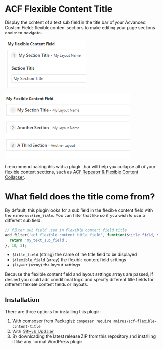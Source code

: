 # ACF Flexible Content Title

Display the content of a text sub field in the title bar of your Advanced Custom Fields flexible content sections to make editing your page sections easier to navigate.

![Expanded Flexible Content Layout with Title Field](/screenshots/flexible_content_expanded.png)

![Expanded Flexible Content Layout with Title Field](/screenshots/flexible_content_overview.png)

I recommend pairing this with a plugin that will help you collapse all of your flexible content sections, such as [ACF Repeater & Flexible Content Collapser](https://wordpress.org/plugins/acf-repeater-flexible-content-collapser/).

# What field does the title come from?

By default, this plugin looks for a sub field in the flexible content field with the name `section_title`. You can filter that like so if you wish to use a different sub field:

```php
// filter sub field used in flexible content field title
add_filter('acf_flexible_content_title_field', function($title_field, $flexible_field, $layout) {
  return 'my_text_sub_field';
}, 10, 3);
```

- `$title_field` (string) the name of the title field to be displayed
- `$flexible_field` (array) the flexible content field settings
- `$layout` (array) the layout settings

Because the flexible content field and layout settings arrays are passed, if desired you could add conditional logic and specify different title fields for different flexible content fields or layouts.

## Installation

There are three options for installing this plugin:

1. With composer from [Packagist](https://packagist.org/packages/mmirus/acf-flexible-content-title): `composer require mmirus/acf-flexible-content-title`
2. With [GitHub Updater](https://github.com/afragen/github-updater)
3. By downloading the latest release ZIP from this repository and installing it like any normal WordPress plugin
